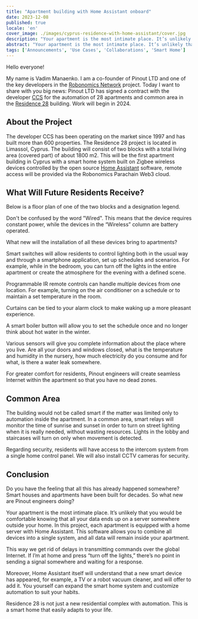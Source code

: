 ```yaml
---
title: "Apartment building with Home Assistant onboard"
date: 2023-12-08
published: true
locale: 'en'
cover_image: ./images/cyprus-residence-with-home-assistant/cover.jpg
description: "Your apartment is the most intimate place. It’s unlikely that you would be comfortable knowing that all your data ends up on a server somewhere outside your home. In this project, each apartment is equipped with a home server with Home Assistant."
abstract: "Your apartment is the most intimate place. It’s unlikely that you would be comfortable knowing that all your data ends up on a server somewhere outside your home. In this project, each apartment is equipped with a home server with Home Assistant."
tags: ['Announcements', 'Use Cases', 'Collaborations', 'Smart Home']
---
```


Hello everyone!

My name is Vadim Manaenko. I am a co-founder of Pinout LTD and one of the key developers in the [Robonomics Network](https://robonomics.network/) project. Today I want to share with you big news: Pinout LTD has signed a contract with the developer [CCS](https://www.stylianidesgroup.com/) for the automation of 28 apartments and common area in the [Residence 28](https://www.stylianidesgroup.com/property/residence-28) building. Work will begin in 2024.

## About the Project

The developer CCS has been operating on the market since 1997 and has built more than 600 properties. The Residence 28 project is located in Limassol, Cyprus. The building will consist of two blocks with a total living area (covered part) of about 1800 m2. This will be the first apartment building in Cyprus with a smart home system built on Zigbee wireless devices controlled by the open source [Home Assistant](https://www.home-assistant.io/) software, remote access will be provided via the Robonomics Parachain Web3 cloud.

## What Will Future Residents Receive?

Below is a floor plan of one of the two blocks and a designation legend.

<!-- ![Smart home floor plan](./images/cyprus-residence-with-home-assistant/smart-home-floor-plan-cyprus-residence.jpg) -->

<rb-image zoom src="cyprus-residence-with-home-assistant/smart-home-floor-plan-cyprus-residence.jpg" alt="Smart home floor plan" />

Don't be confused by the word "Wired". This means that the device requires constant power, while the devices in the “Wireless” column are battery operated.

What new will the installation of all these devices bring to apartments?

Smart switches will allow residents to control lighting both in the usual way and through a smartphone application, set up schedules and scenarios. For example, while in the bedroom, you can turn off the lights in the entire apartment or create the atmosphere for the evening with a defined scene.

Programmable IR remote controls can handle multiple devices from one location. For example, turning on the air conditioner on a schedule or to maintain a set temperature in the room.

Curtains can be tied to your alarm clock to make waking up a more pleasant experience.

A smart boiler button will allow you to set the schedule once and no longer think about hot water in the winter.

Various sensors will give you complete information about the place where you live. Are all your doors and windows closed, what is the temperature and humidity in the nursery, how much electricity do you consume and for what, is there a water leak somewhere.

For greater comfort for residents, Pinout engineers will create seamless Internet within the apartment so that you have no dead zones.

## Common Area

The building would not be called smart if the matter was limited only to automation inside the apartment. In a common area, smart relays will monitor the time of sunrise and sunset in order to turn on street lighting when it is really needed, without wasting resources. Lights in the lobby and staircases will turn on only when movement is detected.

Regarding security, residents will have access to the intercom system from a single home control panel. We will also install CCTV cameras for security.

<!-- ![Smart home lobby plan](./images/cyprus-residence-with-home-assistant/smart-home-lobby-plan-cyprus-residence.jpg) -->

<rb-image zoom src="cyprus-residence-with-home-assistant/smart-home-lobby-plan-cyprus-residence.jpg" alt="Smart home lobby plan" />

## Conclusion

Do you have the feeling that all this has already happened somewhere? Smart houses and apartments have been built for decades. So what new are Pinout engineers doing?

Your apartment is the most intimate place. It’s unlikely that you would be comfortable knowing that all your data ends up on a server somewhere outside your home. In this project, each apartment is equipped with a home server with Home Assistant. This software allows you to combine all devices into a single system, and all data will remain inside your apartment.

This way we get rid of delays in transmitting commands over the global Internet. If I’m at home and press “turn off the lights,” there’s no point in sending a signal somewhere and waiting for a response.

Moreover, Home Assistant itself will understand that a new smart device has appeared, for example, a TV or a robot vacuum cleaner, and will offer to add it. You yourself can expand the smart home system and customize automation to suit your habits.

Residence 28 is not just a new residential complex with automation. This is a smart home that easily adapts to your life.